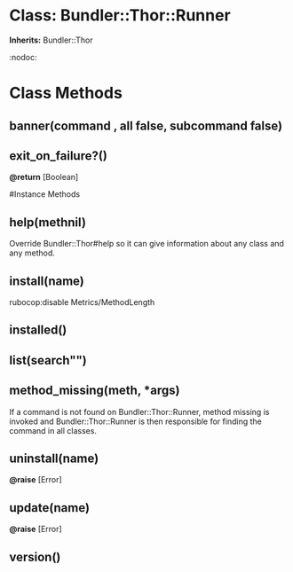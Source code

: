 # Class: Bundler::Thor::Runner
**Inherits:** Bundler::Thor
    

:nodoc:


# Class Methods
## banner(command , all false, subcommand false) [](#method-c-banner)
## exit_on_failure?() [](#method-c-exit_on_failure?)
**@return** [Boolean] 


#Instance Methods
## help(methnil) [](#method-i-help)
Override Bundler::Thor#help so it can give information about any class and any
method.

## install(name) [](#method-i-install)
rubocop:disable Metrics/MethodLength

## installed() [](#method-i-installed)

## list(search"") [](#method-i-list)

## method_missing(meth, *args) [](#method-i-method_missing)
If a command is not found on Bundler::Thor::Runner, method missing is invoked
and Bundler::Thor::Runner is then responsible for finding the command in all
classes.

## uninstall(name) [](#method-i-uninstall)

**@raise** [Error] 

## update(name) [](#method-i-update)

**@raise** [Error] 

## version() [](#method-i-version)

